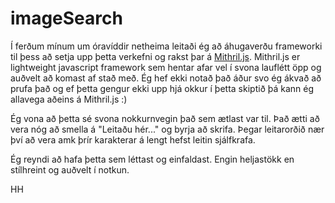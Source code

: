 # imageSearch

Í ferðum mínum um óravíddir netheima leitaði ég að áhugaverðu frameworki til þess að setja upp þetta verkefni og rakst þar á [Mithril.js](https://mithril.js.org/). Mithril.js er lightweight javascript framework sem hentar afar vel í svona lauflétt öpp og auðvelt að komast af stað með. Ég hef ekki notað það áður svo ég ákvað að prufa það og ef þetta gengur ekki upp hjá okkur í þetta skiptið þá kann ég allavega aðeins á Mithril.js :)

Ég vona að þetta sé svona nokkurnvegin það sem ætlast var til. Það ætti að vera nóg að smella á "Leitaðu hér..." og byrja að skrifa. Þegar leitarorðið nær því að vera amk þrír karakterar á lengt hefst leitin sjálfkrafa.

Ég reyndi að hafa þetta sem léttast og einfaldast. Engin heljastökk en stílhreint og auðvelt í notkun.

HH
